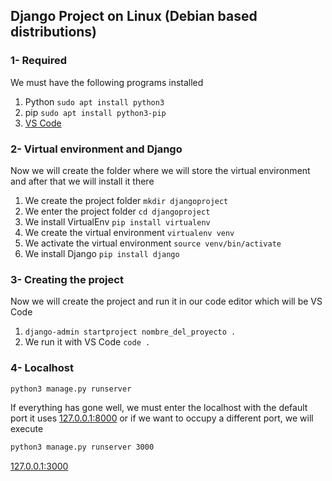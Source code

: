 ## Django Project on Linux (Debian based distributions)
### 1- Required
We must have the following programs installed
1. Python `sudo apt install python3`
2. pip `sudo apt install python3-pip`
3. [VS Code](https://code.visualstudio.com/sha/download?build=stable&os=linux-deb-x64)

### 2- Virtual environment and Django
Now we will create the folder where we will store the virtual environment and after that we will install it there
1. We create the project folder `mkdir djangoproject`
2. We enter the project folder `cd djangoproject`
3. We install VirtualEnv `pip install virtualenv`
4. We create the virtual environment `virtualenv venv`
5. We activate the virtual environment `source venv/bin/activate`
6. We install Django `pip install django`

### 3- Creating the project
Now we will create the project and run it in our code editor which will be VS Code
1. `django-admin startproject nombre_del_proyecto .`
2. We run it with VS Code `code .`

### 4- Localhost
```bash
python3 manage.py runserver
```
If everything has gone well, we must enter the localhost with the default port it uses [127.0.0.1:8000](http://127.0.0.1:8000) or if we want to occupy a different port, we will execute
```bash 
python3 manage.py runserver 3000
```
[127.0.0.1:3000](http://127.0.0.1:3000)
